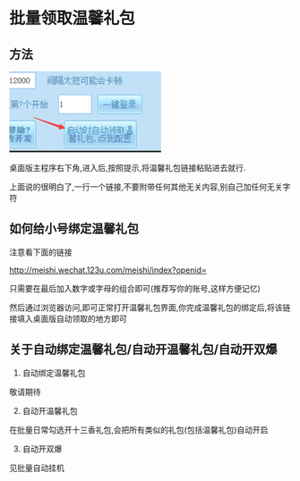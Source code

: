 # 批量领取温馨礼包

## 方法

![image](./img/warm_gift.png)

桌面版主程序右下角,进入后,按照提示,将温馨礼包链接粘贴进去就行.

上面说的很明白了,一行一个链接,不要附带任何其他无关内容,别自己加任何无关字符

## 如何给小号绑定温馨礼包

注意看下面的链接

http://meishi.wechat.123u.com/meishi/index?openid=

只需要在最后加入数字或字母的组合即可(推荐写你的账号,这样方便记忆)

然后通过浏览器访问,即可正常打开温馨礼包界面,你完成温馨礼包的绑定后,将该链接填入桌面版自动领取的地方即可

## 关于自动绑定温馨礼包/自动开温馨礼包/自动开双爆

1. 自动绑定温馨礼包

敬请期待

2. 自动开温馨礼包

在批量日常勾选开十三香礼包,会把所有类似的礼包(包括温馨礼包)自动开启

3. 自动开双爆

见批量自动挂机